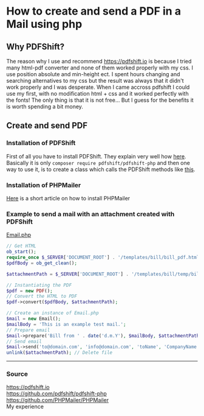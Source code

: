 # How to create and send a PDF in a Mail using php

## Why PDFShift?
The reason why I use and recommend https://pdfshift.io is because I tried many html-pdf converter and none of them worked properly with my css.
I use position absolute and min-height ect. I spent hours changing and searching alternatives to my css but the result was always that it 
didn't work properly and I was desperate. When I came accross pdfshift I could use my first, with no modification html + css and it worked
perfectly with the fonts! The only thing is that it is not free... But I guess for the benefits it is worth spending a bit money.

## Create and send PDF 

### Installation of PDFShift
First of all you have to install PDFShift. They explain very well how [here](https://github.com/pdfshift/pdfshift-php).   
Basically it is only `composer require pdfshift/pdfshift-php` and then one way to use it, is to create a class which calls 
the PDFShift methods like 
[this](https://github.com/samuelgfeller/documentation/blob/master/pdf/PDFShift/PDF.php).

### Installation of PHPMailer
[Here](https://github.com/samuelgfeller/documentation/blob/master/mail/PHPMailer/use_case_with_example.md) 
is a short article on how to install PHPMailer

### Example to send a mail with an attachment created with PDFShift
[Email.php](https://github.com/samuelgfeller/documentation/blob/master/mail/PHPMailer/Email.php)

```php 
// Get HTML 
ob_start();
require_once $_SERVER['DOCUMENT_ROOT'] . '/templates/bill/bill_pdf.html.php';
$pdfBody = ob_get_clean();

$attachmentPath = $_SERVER['DOCUMENT_ROOT'] . '/templates/bill/temp/bill.pdf';

// Instantiating the PDF
$pdf = new PDF();
// Convert the HTML to PDF
$pdf->convert($pdfBody, $attachmentPath);

// Create an instance of Email.php
$mail = new Email();
$mailBody = 'This is an example test mail.';
// Prepare email
$mail->prepare('Bill from ' . date('d.m.Y'), $mailBody, $attachmentPath, 'Bill.pdf');
// Send email
$mail->send('to@domain.com', 'info@domain.com', 'toName', 'CompanyName');
unlink($attachmentPath); // Delete file
```

---
### Source
https://pdfshift.io  
https://github.com/pdfshift/pdfshift-php  
https://github.com/PHPMailer/PHPMailer  
My experience  


